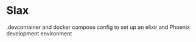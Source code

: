 # Slax

.devcontainer and docker compose config to set up an elixir and Phoenix development environment
